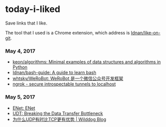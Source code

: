 # today-i-liked
Save links that I like.

The tool that I used is a Chrome extension, which address is [Idnan/like-on-git](https://github.com/Idnan/like-on-git).

### May 4, 2017
- [keon/algorithms: Minimal examples of data structures and algorithms in Python](https://github.com/keon/algorithms) 
- [Idnan/bash-guide: A guide to learn bash](https://github.com/Idnan/bash-guide) 
- [whtsky/WeRoBot: WeRoBot 是一个微信公众号开发框架](https://github.com/whtsky/WeRoBot) 
- [ngrok - secure introspectable tunnels to localhost](https://ngrok.com/) 

### May 5, 2017
- [ENet: ENet](http://enet.bespin.org/) 
- [UDT: Breaking the Data Transfer Bottleneck](http://udt.sourceforge.net/index.html) 
- [为什么UDP有时比TCP更有优势 | Wilddog Blog](https://blog.wilddog.com/?p=668) 
